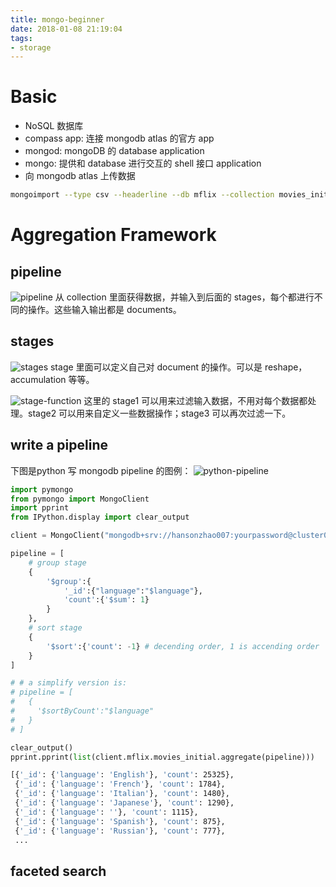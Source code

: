 ```yaml
---
title: mongo-beginner
date: 2018-01-08 21:19:04
tags:
- storage
---
```

# Basic
- NoSQL 数据库
- compass app: 连接 mongodb atlas 的官方 app
- mongod: mongoDB 的 database application
- mongo: 提供和 database 进行交互的 shell 接口 application
- 向 mongodb atlas 上传数据
```bash
mongoimport --type csv --headerline --db mflix --collection movies_initial --host "cluster0-shard-00-00-1cvum.mongodb.net:27017,cluster0-shard-00-01-1cvum.mongodb.net:27017,cluster0-shard-00-02-1cvum.mongodb.net:27017" --authenticationDatabase admin --ssl --username hansonzhao007 --password XXXXXX --file movies_initial.csv
```

# Aggregation Framework
## pipeline
![pipeline](pipeline.png)
从 collection 里面获得数据，并输入到后面的 stages，每个都进行不同的操作。这些输入输出都是 documents。

## stages
![stages](stages.png)
stage 里面可以定义自己对 document 的操作。可以是 reshape，accumulation 等等。

![stage-function](stage-function.png)
这里的 stage1 可以用来过滤输入数据，不用对每个数据都处理。stage2 可以用来自定义一些数据操作；stage3 可以再次过滤一下。

## write a pipeline
下图是python 写 mongodb pipeline 的图例：
![python-pipeline](pipeline-python.png)

```python
import pymongo
from pymongo import MongoClient
import pprint
from IPython.display import clear_output

client = MongoClient("mongodb+srv://hansonzhao007:yourpassword@cluster0-1cvum.mongodb.net")

pipeline = [
    # group stage
    {
        '$group':{
            '_id':{"language":"$language"},
            'count':{'$sum': 1}
        }
    },
    # sort stage
    {
        '$sort':{'count': -1} # decending order, 1 is accending order
    }
]

# # a simplify version is:
# pipeline = [
#   {
#     '$sortByCount':"$language"
#   }
# ]

clear_output()
pprint.pprint(list(client.mflix.movies_initial.aggregate(pipeline)))
```

```bash
[{'_id': {'language': 'English'}, 'count': 25325},
 {'_id': {'language': 'French'}, 'count': 1784},
 {'_id': {'language': 'Italian'}, 'count': 1480},
 {'_id': {'language': 'Japanese'}, 'count': 1290},
 {'_id': {'language': ''}, 'count': 1115},
 {'_id': {'language': 'Spanish'}, 'count': 875},
 {'_id': {'language': 'Russian'}, 'count': 777},
 ...
 ```

## faceted search
